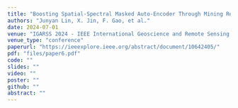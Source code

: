 ```yaml
---
title: "Boosting Spatial-Spectral Masked Auto-Encoder Through Mining Redundant Spectra for HSI-SAR/LiDAR Classification"
authors: "Junyan Lin, X. Jin, F. Gao, et al."
date: 2024-07-01
venue: "IGARSS 2024 - IEEE International Geoscience and Remote Sensing Symposium"
venue_type: "conference"
paperurl: "https://ieeexplore.ieee.org/abstract/document/10642405/"
pdf: "files/paper6.pdf"
code: ""
slides: ""
video: ""
poster: ""
github: ""
abstract: ""
---
```

